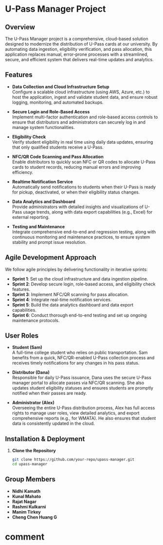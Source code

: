# U-Pass Manager Project

## Overview
The U-Pass Manager project is a comprehensive, cloud-based solution designed to modernize the distribution of U-Pass cards at our university. By automating data ingestion, eligibility verification, and pass allocation, this application replaces manual, error-prone processes with a streamlined, secure, and efficient system that delivers real-time updates and analytics.

## Features

- **Data Collection and Cloud Infrastructure Setup**  
  Configure a scalable cloud infrastructure (using AWS, Azure, etc.) to host the application, ingest and validate student data, and ensure robust logging, monitoring, and automated backups.

- **Secure Login and Role-Based Access**  
  Implement multi-factor authentication and role-based access controls to ensure that distributors and administrators can securely log in and manage system functionalities.

- **Eligibility Check**  
  Verify student eligibility in real time using daily data updates, ensuring that only qualified students receive a U-Pass.

- **NFC/QR Code Scanning and Pass Allocation**  
  Enable distributors to quickly scan NFC or QR codes to allocate U-Pass cards to student records, reducing manual errors and improving efficiency.

- **Realtime Notification Service**  
  Automatically send notifications to students when their U-Pass is ready for pickup, deactivated, or when their eligibility status changes.

- **Data Analytics and Dashboard**  
  Provide administrators with detailed insights and visualizations of U-Pass usage trends, along with data export capabilities (e.g., Excel) for external reporting.

- **Testing and Maintenance**  
  Integrate comprehensive end-to-end and regression testing, along with continuous monitoring and maintenance practices, to ensure system stability and prompt issue resolution.

## Agile Development Approach
We follow agile principles by delivering functionality in iterative sprints:
- **Sprint 1**: Set up the cloud infrastructure and data ingestion pipeline.
- **Sprint 2**: Develop secure login, role-based access, and eligibility check features.
- **Sprint 3**: Implement NFC/QR scanning for pass allocation.
- **Sprint 4**: Integrate real-time notification services.
- **Sprint 5**: Build the data analytics dashboard and data export capabilities.
- **Sprint 6**: Conduct thorough end-to-end testing and set up ongoing maintenance protocols.

## User Roles

- **Student (Sam)**  
  A full-time college student who relies on public transportation. Sam benefits from a quick, NFC/QR-enabled U-Pass collection process and receives timely notifications for any changes in his pass status.

- **Distributor (Dana)**  
  Responsible for daily U-Pass issuance, Dana uses the secure U-Pass manager portal to allocate passes via NFC/QR scanning. She also updates student eligibility statuses and ensures students are promptly notified when their passes are ready.

- **Administrator (Alex)**  
  Overseeing the entire U-Pass distribution process, Alex has full access rights to manage user roles, view detailed analytics, and export comprehensive reports (e.g., for WMATA). He also ensures that student data is consistently updated in the cloud.

## Installation & Deployment

1. **Clone the Repository**
   ```bash
   git clone https://github.com/your-repo/upass-manager.git
   cd upass-manager

## Group Members
- **Nidhi Kamath**
- **Kunal Mahato**
- **Rajat Nagar**
- **Rashmi Kulkarni**
- **Manim Tirkey**
- **Cheng Chen Huang G**

# comment